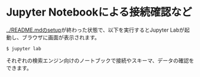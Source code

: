 # Jupyter Notebookによる接続確認など

[../README.mdのsetup](../README.md)が終わった状態で、以下を実行するとJupyter Labが起動し、ブラウザに画面が表示されます。

```
$ jupyter lab
```

それぞれの検索エンジン向けのノートブックで接続やスキーマ、データの確認をできます。

 